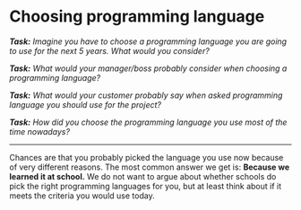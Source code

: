 Choosing programming language
=============================

_**Task:** Imagine you have to choose a programming language you are going to use for the next 5 years. What would you consider?_

    
_**Task:** What would your manager/boss probably consider when choosing a programming language?_


_**Task:** What would your customer probably say when asked programming language you should use for the project?_


_**Task:** How did you choose the programming language you use most of the time nowadays?_

---

Chances are that you probably picked the language you use now because of very different reasons. The most common answer we get is: **Because we learned it at school.** We do not want to argue about whether schools do pick the right programming languages for you, but at least think about if it meets the criteria you would use today.
 
